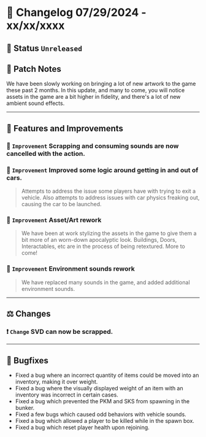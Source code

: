 # :bookmark_tabs:  Changelog 07/29/2024 - xx/xx/xxxx

## :red_circle: Status `Unreleased`
<!-- ## :green_circle: Status `Released` -->

## :speech_balloon: Patch Notes
We have been slowly working on bringing a lot of new artwork to the game these past 2 months. In this update, and many to come, you will notice assets in the game are a bit higher in fidelity, and there's a lot of new ambient sound effects.

________

## :loudspeaker: Features and Improvements

### :arrow_up_small: `Improvement` Scrapping and consuming sounds are now cancelled with the action.

### :arrow_up_small: `Improvement` Improved some logic around getting in and out of cars.
> Attempts to address the issue some players have with trying to exit a vehicle.
> Also attempts to address issues with car physics freaking out, causing the car to be launched.

### :arrow_up_small: `Improvement` Asset/Art rework
> We have been at work stylizing the assets in the game to give them a bit more of an worn-down apocalyptic look.
> Buildings, Doors, Interactables, etc are in the process of being retextured.
> More to come!

### :arrow_up_small: `Improvement` Environment sounds rework
> We have replaced many sounds in the game, and added additional environment sounds.

________

## :balance_scale: Changes

### :exclamation: `Change` SVD can now be scrapped.

________

## :bug: Bugfixes
- Fixed a bug where an incorrect quantity of items could be moved into an inventory, making it over weight.
- Fixed a bug where the visually displayed weight of an item with an inventory was incorrect in certain cases.
- Fixed a bug which prevented the PKM and SKS from spawning in the bunker.
- Fixed a few bugs which caused odd behaviors with vehicle sounds.
- Fixed a bug which allowed a player to be killed while in the spawn box.
- Fixed a bug which reset player health upon rejoining.

